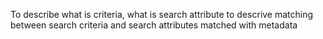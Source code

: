To describe what is criteria, what is search attribute
to descrive matching between search criteria and search attributes matched with metadata